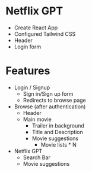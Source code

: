 # Netflix GPT
- Create React App
- Configured Tailwind CSS
- Header
- Login form

# Features
- Login / Signup
    - Sign in/Sign up form
    - Redirects to browse page
- Browse (after authentication)
    - Header
    - Main movie
        - Trailer in background
        - Title and Description
        - Movie suggestions
            - Movie lists * N
- Netflix GPT
    - Search Bar
    - Movie suggestions
